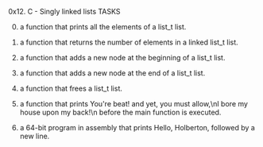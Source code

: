 0x12. C - Singly linked lists
TASKS

0. a function that prints all the elements of a list_t list.

1. a function that returns the number of elements in a linked list_t list.

2. a function that adds a new node at the beginning of a list_t list.

3. a function that adds a new node at the end of a list_t list.

4. a function that frees a list_t list.

5. a function that prints You're beat! and yet, you must allow,\nI bore my house upon my back!\n before the main function is executed.

6. a 64-bit program in assembly that prints Hello, Holberton, followed by a new line.
